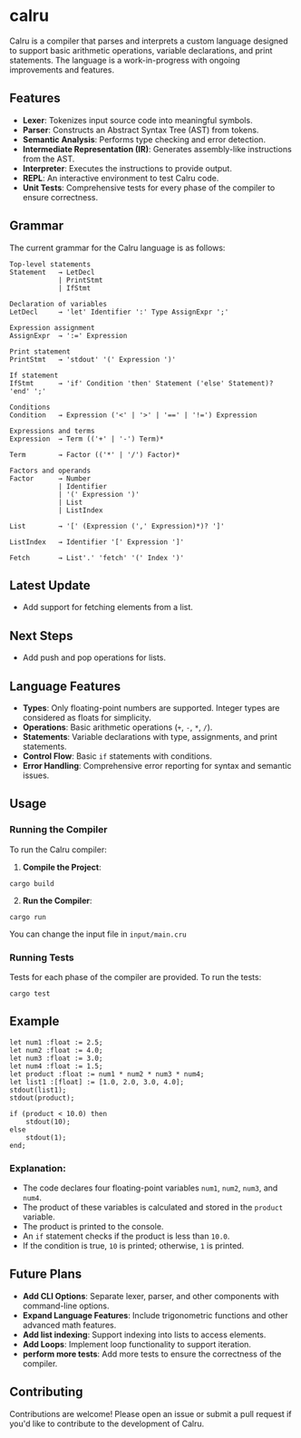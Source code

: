 # calru
Calru is a compiler that parses and interprets a custom language designed to support basic arithmetic operations, variable declarations, and print statements. The language is a work-in-progress with ongoing improvements and features.

## Features

-   **Lexer**: Tokenizes input source code into meaningful symbols.
-   **Parser**: Constructs an Abstract Syntax Tree (AST) from tokens.
-   **Semantic Analysis**: Performs type checking and error detection.
-   **Intermediate Representation (IR)**: Generates assembly-like instructions from the AST.
-   **Interpreter**: Executes the instructions to provide output.
-   **REPL**: An interactive environment to test Calru code.
-   **Unit Tests**: Comprehensive tests for every phase of the compiler to ensure correctness.

## Grammar

The current grammar for the Calru language is as follows:
```
Top-level statements
Statement   → LetDecl
            | PrintStmt
            | IfStmt

Declaration of variables
LetDecl     → 'let' Identifier ':' Type AssignExpr ';'

Expression assignment
AssignExpr  → ':=' Expression

Print statement
PrintStmt   → 'stdout' '(' Expression ')'

If statement
IfStmt      → 'if' Condition 'then' Statement ('else' Statement)? 'end' ';'

Conditions
Condition   → Expression ('<' | '>' | '==' | '!=') Expression

Expressions and terms
Expression  → Term (('+' | '-') Term)*

Term        → Factor (('*' | '/') Factor)*

Factors and operands
Factor      → Number
            | Identifier
            | '(' Expression ')'
            | List
            | ListIndex

List        → '[' (Expression (',' Expression)*)? ']'

ListIndex   → Identifier '[' Expression ']'

Fetch       → List'.' 'fetch' '(' Index ')'
 ```


## Latest Update
- Add support for fetching elements from a list.

## Next Steps

- Add push and pop operations for lists. 

## Language Features

-   **Types**: Only floating-point numbers are supported. Integer types are considered as floats for simplicity.
-   **Operations**: Basic arithmetic operations (`+`, `-`, `*`, `/`).
-   **Statements**: Variable declarations with type, assignments, and print statements.
-   **Control Flow**: Basic `if` statements with conditions.
-   **Error Handling**: Comprehensive error reporting for syntax and semantic issues.

## Usage

### Running the Compiler

To run the Calru compiler:

1.  **Compile the Project**:
```
cargo build
```
2. **Run the Compiler**:
```
cargo run 
```
You can change the input file in `input/main.cru`
### Running Tests
Tests for each phase of the compiler are provided. To run the tests:
```
cargo test
```
## Example
```
let num1 :float := 2.5;
let num2 :float := 4.0;
let num3 :float := 3.0;
let num4 :float := 1.5;
let product :float := num1 * num2 * num3 * num4;
let list1 :[float] := [1.0, 2.0, 3.0, 4.0]; 
stdout(list1);
stdout(product);

if (product < 10.0) then
    stdout(10);
else 
    stdout(1);
end;
```
### Explanation:

-  The code declares four floating-point variables `num1`, `num2`, `num3`, and `num4`.
-  The product of these variables is calculated and stored in the `product` variable.
-  The product is printed to the console.
-  An `if` statement checks if the product is less than `10.0`.
-  If the condition is true, `10` is printed; otherwise, `1` is printed.



## Future Plans

-   **Add CLI Options**: Separate lexer, parser, and other components with command-line options.
-   **Expand Language Features**: Include trigonometric functions and other advanced math features.
-  **Add list indexing**: Support indexing into lists to access elements.
-  **Add Loops**: Implement loop functionality to support iteration. 
-   **perform more tests**: Add more tests to ensure the correctness of the compiler.
			
## Contributing
Contributions are welcome! Please open an issue or submit a pull request if you'd like to contribute to the development of Calru.


